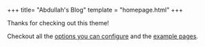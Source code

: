+++
title= "Abdullah's Blog"
template = "homepage.html"
+++

Thanks for checking out this theme!

Checkout all the [options you can configure](./posts/configuration) and the [example pages](./tags/example/).
